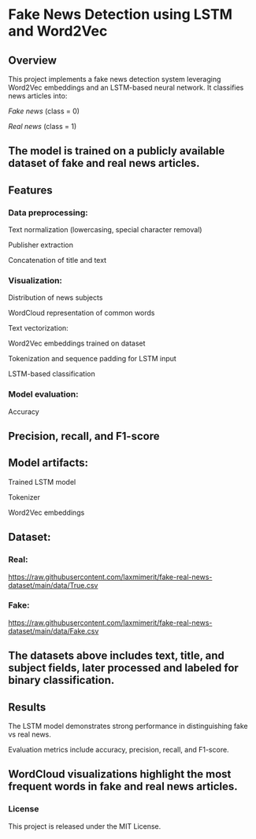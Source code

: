 # Fake News Detection using LSTM and Word2Vec
## Overview

This project implements a fake news detection system leveraging Word2Vec embeddings and an LSTM-based neural network. It classifies news articles into:

*Fake news* (class = 0)

*Real news* (class = 1)

The model is trained on a publicly available dataset of fake and real news articles.
---

## Features

### Data preprocessing:

Text normalization (lowercasing, special character removal)

Publisher extraction

Concatenation of title and text

### Visualization:

Distribution of news subjects

WordCloud representation of common words

Text vectorization:

Word2Vec embeddings trained on dataset

Tokenization and sequence padding for LSTM input

LSTM-based classification

### Model evaluation:

Accuracy

Precision, recall, and F1-score
---

## Model artifacts:

Trained LSTM model

Tokenizer

Word2Vec embeddings

## Dataset:
### Real:
https://raw.githubusercontent.com/laxmimerit/fake-real-news-dataset/main/data/True.csv
### Fake:
https://raw.githubusercontent.com/laxmimerit/fake-real-news-dataset/main/data/Fake.csv

The datasets above includes text, title, and subject fields, later processed and labeled for binary classification.
---

## Results

The LSTM model demonstrates strong performance in distinguishing fake vs real news.

Evaluation metrics include accuracy, precision, recall, and F1-score.

WordCloud visualizations highlight the most frequent words in fake and real news articles.
---

### License
This project is released under the MIT License.